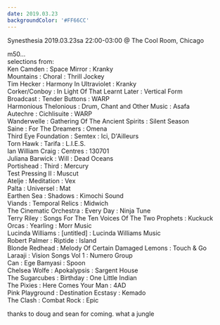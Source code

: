 ```yaml
---
date: 2019.03.23
backgroundColor: '#FF66CC'
---
```


Synesthesia 2019.03.23sa 22:00-03:00 @ The Cool Room, Chicago  

m50...  
selections from:  
Ken Camden : Space Mirror : Kranky  
Mountains : Choral : Thrill Jockey  
Tim Hecker : Harmony In Ultraviolet : Kranky  
Corker/Conboy : In Light Of That Learnt Later : Vertical Form  
Broadcast : Tender Buttons : WARP  
Harmonious Thelonious : Drum, Chant and Other Music : Asafa  
Autechre : Cichlisuite : WARP  
Wanderwelle : Gathering Of The Ancient Spirits : Silent Season  
Saine : For The Dreamers : Omena  
Third Eye Foundation : Semtex : Ici, D'Ailleurs  
Torn Hawk : Tarifa : L.I.E.S.  
Ian William Craig : Centres : 130701  
Juliana Barwick : Will : Dead Oceans  
Portishead : Third : Mercury  
Test Pressing II : Muscut  
Atelje : Meditation : Vex  
Palta : Universel : Mat  
Earthen Sea : Shadows : Kimochi Sound  
Viands : Temporal Relics : Midwich  
The Cinematic Orchestra : Every Day : Ninja Tune  
Terry Riley : Songs For The Ten Voices Of The Two Prophets : Kuckuck  
Orcas : Yearling : Morr Music  
Lucinda Williams : \[untitled\] : Lucinda Williams Music  
Robert Palmer : Riptide : Island  
Blonde Redhead : Melody Of Certain Damaged Lemons : Touch & Go  
Laraaji : Vision Songs Vol 1 : Numero Group  
Can : Ege Bamyasi : Spoon  
Chelsea Wolfe : Apokalypsis : Sargent House  
The Sugarcubes : Birthday : One Little Indian  
The Pixies : Here Comes Your Man : 4AD  
Pink Playground : Destination Ecstasy : Kemado  
The Clash : Combat Rock : Epic  

thanks to doug and sean for coming. what a jungle